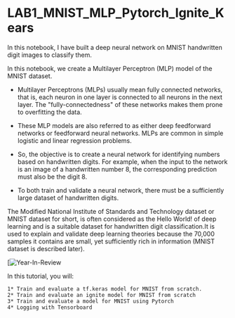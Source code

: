 # LAB1_MNIST_MLP_Pytorch_Ignite_Kears
In this notebook, I have built a deep neural network on MNIST handwritten digit images to classify them.


In this notebook, we create a Multilayer Perceptron (MLP) model of the MNIST dataset.

  * Multilayer Perceptrons (MLPs) usually mean fully connected networks, that is, each neuron in one layer is connected to all neurons in the next layer. The "fully-connectedness" of these networks makes them prone to overfitting the data.

  * These MLP models are also referred to as either deep feedforward networks or feedforward neural networks. MLPs are common in simple logistic and linear regression problems.

  * So, the objective is to create a neural network for identifying numbers based on handwritten digits. For example, when the input to the network is an image of a handwritten number 8, the corresponding prediction must also be the digit 8.

  * To both train and validate a neural network, there must be a sufficiently large dataset of handwritten digits.

The Modified National Institute of Standards and Technology dataset or MNIST dataset for short, is often considered as the Hello World! of deep learning and is a suitable dataset for handwritten digit classification.It is used to explain and validate deep learning theories because the 70,000 samples it contains are small, yet sufficiently rich in information (MNIST dataset is described later).

[![Year-In-Review](https://en.wikipedia.org/wiki/MNIST_database#/media/File:MnistExamples.png)


In this tutorial, you will:

    1* Train and evaluate a tf.keras model for MNIST from scratch.
    2* Train and evaluate an ignite model for MNIST from scratch
    3* Train and evaluate a model for MNIST using Pytorch
    4* Logging with Tensorboard

